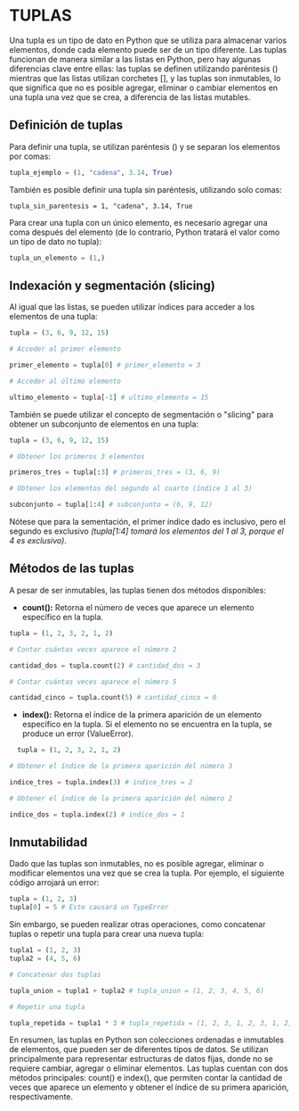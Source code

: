 # TUPLAS

Una tupla es un tipo de dato en Python que se utiliza para almacenar varios elementos, donde cada elemento puede ser de un tipo diferente. Las tuplas funcionan de manera similar a las listas en Python, pero hay algunas diferencias clave entre ellas: las tuplas se definen utilizando paréntesis () mientras que las listas utilizan corchetes [], y las tuplas son inmutables, lo que significa que no es posible agregar, eliminar o cambiar elementos en una tupla una vez que se crea, a diferencia de las listas mutables.

## Definición de tuplas

Para definir una tupla, se utilizan paréntesis () y se separan los elementos por comas:

```py
tupla_ejemplo = (1, "cadena", 3.14, True)
```

También es posible definir una tupla sin paréntesis, utilizando solo comas:

```
tupla_sin_parentesis = 1, "cadena", 3.14, True
```

Para crear una tupla con un único elemento, es necesario agregar una coma después del elemento (de lo contrario, Python tratará el valor como un tipo de dato no tupla):

```py
tupla_un_elemento = (1,)
```

## Indexación y segmentación (slicing)

Al igual que las listas, se pueden utilizar índices para acceder a los elementos de una tupla:

```py
tupla = (3, 6, 9, 12, 15)

# Acceder al primer elemento

primer_elemento = tupla[0] # primer_elemento = 3

# Acceder al último elemento

ultimo_elemento = tupla[-1] # ultimo_elemento = 15
```

También se puede utilizar el concepto de segmentación o "slicing" para obtener un subconjunto de elementos en una tupla:

```py
tupla = (3, 6, 9, 12, 15)

# Obtener los primeros 3 elementos

primeros_tres = tupla[:3] # primeros_tres = (3, 6, 9)

# Obtener los elementos del segundo al cuarto (índice 1 al 3)

subconjunto = tupla[1:4] # subconjunto = (6, 9, 12)
```

Nótese que para la sementación, el primer índice dado es inclusivo, pero el segundo es exclusivo _(tupla[1:4] tomará los elementos del 1 al 3, porque el 4 es exclusivo)_.

## Métodos de las tuplas

A pesar de ser inmutables, las tuplas tienen dos métodos disponibles:

- **count():** Retorna el número de veces que aparece un elemento específico en la tupla.

```py
tupla = (1, 2, 3, 2, 1, 2)

# Contar cuántas veces aparece el número 2

cantidad_dos = tupla.count(2) # cantidad_dos = 3

# Contar cuántas veces aparece el número 5

cantidad_cinco = tupla.count(5) # cantidad_cinco = 0
```

- **index():** Retorna el índice de la primera aparición de un elemento específico en la tupla. Si el elemento no se encuentra en la tupla, se produce un error (ValueError).

```py
  tupla = (1, 2, 3, 2, 1, 2)

# Obtener el índice de la primera aparición del número 3

indice_tres = tupla.index(3) # indice_tres = 2

# Obtener el índice de la primera aparición del número 2

indice_dos = tupla.index(2) # indice_dos = 1
```

## Inmutabilidad

Dado que las tuplas son inmutables, no es posible agregar, eliminar o modificar elementos una vez que se crea la tupla. Por ejemplo, el siguiente código arrojará un error:

```py
tupla = (1, 2, 3)
tupla[0] = 5 # Esto causará un TypeError
```

Sin embargo, se pueden realizar otras operaciones, como concatenar tuplas o repetir una tupla para crear una nueva tupla:

```py
tupla1 = (1, 2, 3)
tupla2 = (4, 5, 6)

# Concatenar dos tuplas

tupla_union = tupla1 + tupla2 # tupla_union = (1, 2, 3, 4, 5, 6)

# Repetir una tupla

tupla_repetida = tupla1 * 3 # tupla_repetida = (1, 2, 3, 1, 2, 3, 1, 2, 3)
```

En resumen, las tuplas en Python son colecciones ordenadas e inmutables de elementos, que pueden ser de diferentes tipos de datos. Se utilizan principalmente para representar estructuras de datos fijas, donde no se requiere cambiar, agregar o eliminar elementos. Las tuplas cuentan con dos métodos principales: count() e index(), que permiten contar la cantidad de veces que aparece un elemento y obtener el índice de su primera aparición, respectivamente.
